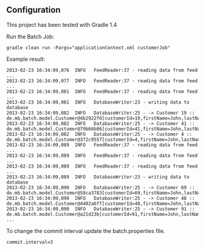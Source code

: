 <h2>Configuration</h2>

This project has been tested with Gradle 1.4

Run the Batch Job: 

  	gradle clean run -Pargs="applicationContext.xml customerJob"

Example result: 
   
	2013-02-23 16:34:09,076  INFO   FeedReader:37 - reading data from feed ...
	2013-02-23 16:34:09,077  INFO   FeedReader:37 - reading data from feed ...
	2013-02-23 16:34:09,081  INFO   FeedReader:37 - reading data from feed ...
	2013-02-23 16:34:09,081  INFO   DatabaseWriter:23 - writing data to database
	2013-02-23 16:34:09,082  INFO   DatabaseWriter:25 - -> Customer 19 :: de.mb.batch.model.Customer@4b2922f6[customerId=19,firstName=John,lastName=Doe]
	2013-02-23 16:34:09,082  INFO   DatabaseWriter:25 - -> Customer 41 :: de.mb.batch.model.Customer@79b66b06[customerId=41,firstName=John,lastName=Doe]
	2013-02-23 16:34:09,082  INFO   DatabaseWriter:25 - -> Customer 4 :: de.mb.batch.model.Customer@372c9557[customerId=4,firstName=John,lastName=Doe]
	2013-02-23 16:34:09,089  INFO   FeedReader:37 - reading data from feed ...
	2013-02-23 16:34:09,089  INFO   FeedReader:37 - reading data from feed ...
	2013-02-23 16:34:09,089  INFO   FeedReader:37 - reading data from feed ...
	2013-02-23 16:34:09,089  INFO   DatabaseWriter:23 - writing data to database
	2013-02-23 16:34:09,090  INFO   DatabaseWriter:25 - -> Customer 69 :: de.mb.batch.model.Customer@58ca3783[customerId=69,firstName=John,lastName=Doe]
	2013-02-23 16:34:09,090  INFO   DatabaseWriter:25 - -> Customer 48 :: de.mb.batch.model.Customer@4402a6ff[customerId=48,firstName=John,lastName=Doe]
	2013-02-23 16:34:09,090  INFO   DatabaseWriter:25 - -> Customer 91 :: de.mb.batch.model.Customer@a21d23b[customerId=91,firstName=John,lastName=Doe]
	...
	
	
To change the commit interval update the batch.properties file.

	commit.interval=3
	 
